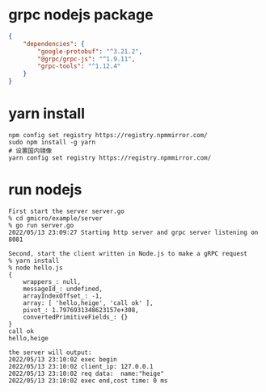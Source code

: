 # grpc nodejs package
```json
{
    "dependencies": {
        "google-protobuf": "^3.21.2",
        "@grpc/grpc-js": "^1.9.11",
        "grpc-tools": "^1.12.4"
    }
}
```

# yarn install
```shell
npm config set registry https://registry.npmmirror.com/ 
sudo npm install -g yarn
# 设置国内镜像
yarn config set registry https://registry.npmmirror.com/
```

# run nodejs

    First start the server server.go
    % cd gmicro/example/server
    % go run server.go
    2022/05/13 23:09:27 Starting http server and grpc server listening on 8081

    Second, start the client written in Node.js to make a gRPC request
    % yarn install
    % node hello.js
    {
        wrappers_: null,
        messageId_: undefined,
        arrayIndexOffset_: -1,
        array: [ 'hello,heige', 'call ok' ],
        pivot_: 1.7976931348623157e+308,
        convertedPrimitiveFields_: {}
    }
    call ok
    hello,heige
    
    the server will output:
    2022/05/13 23:10:02 exec begin
    2022/05/13 23:10:02 client_ip: 127.0.0.1
    2022/05/13 23:10:02 req data:  name:"heige"
    2022/05/13 23:10:02 exec end,cost time: 0 ms
